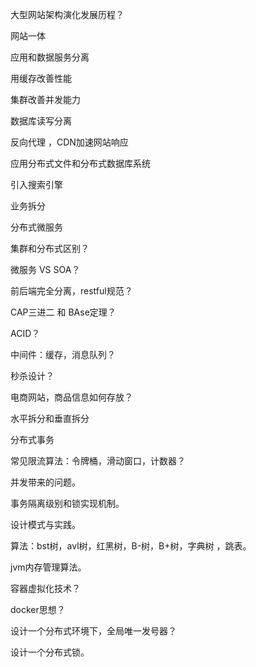 大型网站架构演化发展历程？

网站一体

应用和数据服务分离

用缓存改善性能

集群改善并发能力

数据库读写分离

反向代理 ，CDN加速网站响应

应用分布式文件和分布式数据库系统

引入搜索引擎

业务拆分

分布式微服务

集群和分布式区别？

微服务 VS SOA？

前后端完全分离，restful规范？

CAP三进二 和 BAse定理？

ACID？

中间件：缓存，消息队列？

秒杀设计？

电商网站，商品信息如何存放？

水平拆分和垂直拆分

分布式事务

常见限流算法：令牌桶，滑动窗口，计数器？

并发带来的问题。

事务隔离级别和锁实现机制。

设计模式与实践。

算法：bst树，avl树，红黑树，B-树，B+树，字典树 ，跳表。

jvm内存管理算法。

容器虚拟化技术？

docker思想？

设计一个分布式环境下，全局唯一发号器？

设计一个分布式锁。





